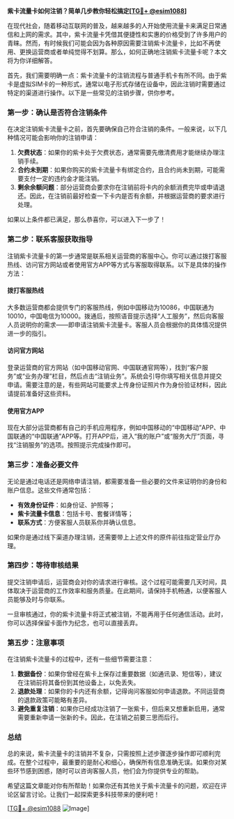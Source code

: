 **紫卡流量卡如何注销？简单几步教你轻松搞定[[TG💪+ @esim1088](https://t.me/s/esim1088)]**

在现代社会，随着移动互联网的普及，越来越多的人开始使用流量卡来满足日常通信和上网的需求。其中，紫卡流量卡凭借其便捷性和实惠的价格受到了许多用户的青睐。然而，有时候我们可能会因为各种原因需要注销紫卡流量卡，比如不再使用、更换运营商或者单纯觉得不划算。那么，如何正确地注销紫卡流量卡呢？本文将为你详细解答。

首先，我们需要明确一点：紫卡流量卡的注销流程与普通手机卡有所不同。由于紫卡是虚拟SIM卡的一种形式，通常以电子形式存储在设备中，因此注销时需要通过特定的渠道进行操作。以下是一些常见的注销步骤，供你参考。

### **第一步：确认是否符合注销条件**
在决定注销紫卡流量卡之前，首先要确保自己符合注销的条件。一般来说，以下几种情况可能会影响你的注销申请：
1. **欠费状态**：如果你的紫卡处于欠费状态，通常需要先缴清费用才能继续办理注销手续。
2. **合约未到期**：如果你购买的紫卡流量卡有绑定合约，且合约尚未到期，可能需要支付一定的违约金才能注销。
3. **剩余余额问题**：部分运营商会要求你在注销前将卡内的余额消费完毕或申请退还。因此，在注销前最好检查一下卡内是否有余额，并根据运营商的要求进行处理。

如果以上条件都已满足，那么恭喜你，可以进入下一步了！

### **第二步：联系客服获取指导**
注销紫卡流量卡的第一步通常是联系相关运营商的客服中心。你可以通过拨打客服热线、访问官方网站或者使用官方APP等方式与客服取得联系。以下是具体的操作方法：

#### **拨打客服热线**
大多数运营商都会提供专门的客服热线，例如中国移动为10086，中国联通为10010，中国电信为10000。拨通后，按照语音提示选择“人工服务”，然后向客服人员说明你的需求——即申请注销紫卡流量卡。客服人员会根据你的具体情况提供进一步的指引。

#### **访问官方网站**
登录运营商的官方网站（如中国移动官网、中国联通官网等），找到“客户服务”或“业务办理”栏目，然后点击“注销业务”。系统会引导你填写相关信息并提交申请。需要注意的是，有些网站可能要求上传身份证照片作为身份验证材料，因此请提前准备好这些资料。

#### **使用官方APP**
现在大部分运营商都有自己的手机应用程序，例如中国移动的“中国移动”APP、中国联通的“中国联通”APP等。打开APP后，进入“我的账户”或“服务大厅”页面，寻找“注销服务”的选项。按照提示完成操作即可。

### **第三步：准备必要文件**
无论是通过电话还是网络申请注销，都需要准备一些必要的文件来证明你的身份和账户信息。这些文件通常包括：
- **有效身份证件**：如身份证、护照等；
- **紫卡流量卡信息**：包括卡号、套餐详情等；
- **联系方式**：方便客服人员联系你并确认信息。

如果你是通过线下渠道办理注销，还需要带上上述文件的原件前往指定营业厅办理。

### **第四步：等待审核结果**
提交注销申请后，运营商会对你的请求进行审核。这个过程可能需要几天时间，具体取决于运营商的工作效率和服务质量。在此期间，请保持手机畅通，以便客服人员能够及时与你联系。

一旦审核通过，你的紫卡流量卡将正式被注销，不能再用于任何通信活动。此时，你可以选择保留卡面作为纪念，也可以直接丢弃。

### **第五步：注意事项**
在注销紫卡流量卡的过程中，还有一些细节需要注意：
1. **数据备份**：如果你曾经在紫卡上保存过重要数据（如通讯录、短信等），建议在注销前将其备份到其他设备上，以免丢失。
2. **退款处理**：如果你的卡内还有余额，记得询问客服如何申请退款。不同运营商的退款政策可能略有差异。
3. **避免重复注销**：如果你已经成功注销了一张紫卡，但后来又想重新启用，通常需要重新申请一张新的卡。因此，在注销之前要三思而后行。

### **总结**
总的来说，紫卡流量卡的注销并不复杂，只需按照上述步骤逐步操作即可顺利完成。在整个过程中，最重要的是耐心和细心，确保所有信息准确无误。如果你对某些环节感到困惑，随时可以咨询客服人员，他们会为你提供专业的帮助。

希望这篇文章能对你有所帮助！如果你还有其他关于紫卡流量卡的问题，欢迎在评论区留言讨论。让我们一起探索更多科技带来的便利吧！

[[TG💪+ @esim1088](https://t.me/s/esim1088) ![Image](https://i.postimg.cc/4NQfJmqS/Snipaste-2025-05-13-00-14-12.png)]